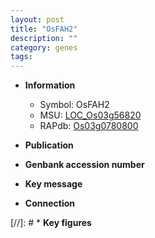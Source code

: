 ```yaml
---
layout: post
title: "OsFAH2"
description: ""
category: genes
tags: 
---
```


* **Information**  
    + Symbol: OsFAH2  
    + MSU: [LOC_Os03g56820](http://rice.uga.edu/cgi-bin/ORF_infopage.cgi?orf=LOC_Os03g56820)  
    + RAPdb: [Os03g0780800](http://rapdb.dna.affrc.go.jp/viewer/gbrowse_details/irgsp1?name=Os03g0780800)  

* **Publication**  

* **Genbank accession number**  

* **Key message**  

* **Connection**  

[//]: # * **Key figures**  


